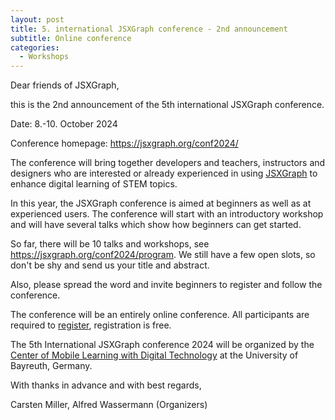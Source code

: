 ```yaml
---
layout: post
title: 5. international JSXGraph conference - 2nd announcement
subtitle: Online conference
categories:
  - Workshops
---
```


Dear friends of JSXGraph,

this is the 2nd announcement of the 5th international JSXGraph conference.

Date: 8.-10. October 2024

Conference homepage: <https://jsxgraph.org/conf2024/>

The conference will bring together developers and teachers, instructors and designers who are interested or already experienced in using [JSXGraph](https://jsxgraph.org) to enhance digital learning of STEM topics.

In this year, the JSXGraph conference is aimed at beginners as well as at experienced users. The conference will start with an introductory workshop and will have several talks which show how beginners can get started.

So far, there will be 10 talks and workshops, see <https://jsxgraph.org/conf2024/program>. We still have a few open slots, so don't be shy and send us your title and abstract.

Also, please spread the word and invite beginners to register and follow the conference.

The conference will be an entirely online conference. All participants are required to [register](https://jsxgraph.org/conf2024/registration/), registration is free.

The 5th International JSXGraph conference 2024 will be organized by the [Center of Mobile Learning with Digital Technology](https://mobile-learning.uni-bayreuth.de/) at the University of Bayreuth, Germany.

With thanks in advance and with best regards,

Carsten Miller, Alfred Wassermann (Organizers)
